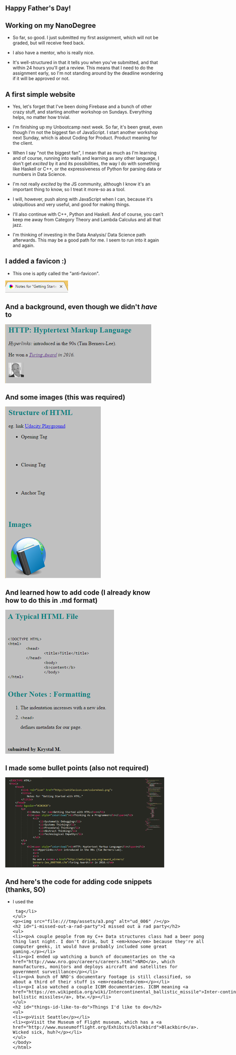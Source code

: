 ## Happy Father's Day!

## Working on my NanoDegree

- So far, so good. 
  I just submitted my first assignment, which will not be graded, 
  but will receive feed back.
  
- I also have a mentor, who is really nice.
 
- It's well-structured in that it tells you
  when you've submitted, and that within 24 hours you'll get a review.
  This means that I need to do the assignment early, so I'm not
  standing around by the deadline wondering if it will be approved or not.
  
## A first simple website

- Yes, let's forget that I've been doing Firebase and a bunch
  of other crazy stuff, and starting another workshop on Sundays.
  Everything helps, no matter how trivial. 
  
- I'm finishing up my Unbootcamp next week.
  So far, it's been great, even though I'm not the biggest fan
  of JavaScript. I start another workshop next Sunday,
  which is about Coding for Product. Product meaning for
  the client.
  
- When I say "not the biggest fan", I mean that as much 
  as I'm learning and of course, running into walls and 
  learning as any other language, I don't get *excited*
  by it and its possibilities, the way I do with something
  like Haskell or C++, or the expressiveness of Python for 
  parsing data or numbers in Data Science.
  
- I'm not really *excited* by the 
  JS community, although I know it's an important thing to
  know, so I treat it more-so as a tool.
  
- I will, however, push along with JavaScript when I can,
  because it's ubiquitious and very useful, and good
  for making things. 
  
- I'll also continue with C++, Python and Haskell.
  And of course, you can't keep me away from Category Theory
  and Lambda Calculus and all that jazz. 
  
- I'm thinking of investing in the Data Analysis/ Data
  Science path afterwards. This may be a good path for me.
  I seem to run into it again and again.

## I added a favicon :)

- This one is aptly called the "anti-favicon".

![ud_001](/images/ud_001.png)

## And a background, even though we didn't *have* to

![ud_002](/images/ud_002.png)

## And some images (this was required)

![ud_003](/images/ud_003.png)

## And learned how to add code (I already know how to do this in .md format)

![ud_004](/images/ud_004.png)

## I made some bullet points (also not required)

![ud_005](/images/ud_005.png)

## And here's the code for adding code snippets (thanks, SO)

- I used the <xmp> tag

![ud_006](/images/ud_006.png)

## I missed out a rad party

- A couple people from my C++ Data structures class had a beer pong
  thing last night.
  I don't drink, but I *know* because they're all computer geeks,
  it would have probably included some great gaming.
  
- I ended up watching a bunch of documentaries on the [NRO](http://www.nro.gov/careers/careers.html),
  which manufactures, monitors and deploys aircraft and satellites for 
  government surveillance
  
- A bunch of NRO's documentary footage is still classified, 
  so about a third of their stuff is *readacted*
  
- I also watched a couple ICBM documentaries.
  ICBM meaning [Inter-continental ballistic missiles](https://en.wikipedia.org/wiki/Intercontinental_ballistic_missile), btw.
  
## Things I'd like to do

- Visit Seattle

- Visit the Museum of Flight museum,
  which has a [Blackbird](http://www.museumofflight.org/Exhibits/blackbird).
  Wicked sick, huh?
